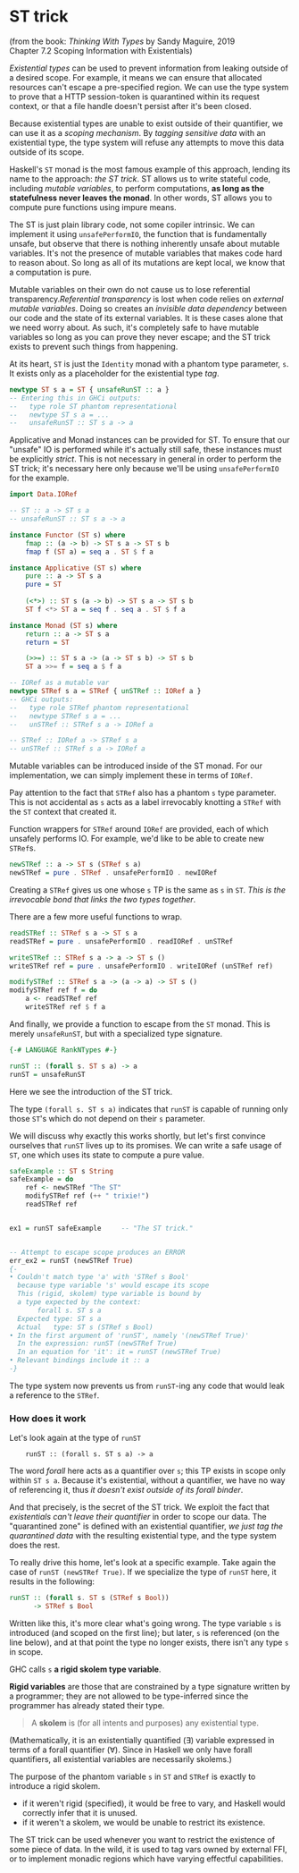 # ST trick

(from the book: *Thinking With Types* by Sandy Maguire, 2019   
Chapter 7.2 Scoping Information with Existentials)


*Existential types* can be used to prevent information from leaking outside of a desired scope. For example, it means we can ensure that allocated resources can't escape a pre-specified region. We can use the type system to prove that a HTTP session-token is quarantined within its request context, or that a file handle doesn't persist after it's been closed.

Because existential types are unable to exist outside of their quantifier, we can use it as a *scoping mechanism*. By *tagging sensitive data* with an existential type, the type system will refuse any attempts to move this data outside of its scope.

Haskell's `ST` monad is the most famous example of this approach, lending its name to the approach: *the ST trick*. ST allows us to write stateful code, including *mutable variables*, to perform computations, **as long as the statefulness never leaves the monad**. In other words, ST allows you to compute pure functions using impure means.

The ST is just plain library code, not some copiler intrinsic. We can implement it using `unsafePerformIO`, the function that is fundamentally unsafe, but observe that there is nothing inherently unsafe about mutable variables. It's not the presence of mutable variables that makes code hard to reason about. So long as all of its mutations are kept local, we know that a computation is pure.

Mutable variables on their own do not cause us to lose referential transparency.*Referential transparency* is lost when code relies on *external mutable variables*. Doing so creates an *invisible data dependency* between our code and the state of its external variables. It is these cases alone that we need worry about. As such, it's completely safe to have mutable variables so long as you can prove they never escape; and the ST trick exists to prevent such things from happening.

At its heart, `ST` is just the `Identity` monad with a phantom type parameter, `s`. It exists only as a placeholder for the existential type *tag*.

```hs
newtype ST s a = ST { unsafeRunST :: a }
-- Entering this in GHCi outputs:
--   type role ST phantom representational
--   newtype ST s a = ...
--   unsafeRunST :: ST s a -> a
```

Applicative and Monad instances can be provided for ST. To ensure that our "unsafe" IO is performed while it's actually still safe, these instances must be explicitly *strict*. This is not necessary in general in order to perform the ST trick; it's necessary here only because we'll be using `unsafePerformIO` for the example.

```hs
import Data.IORef

-- ST :: a -> ST s a
-- unsafeRunST :: ST s a -> a

instance Functor (ST s) where
    fmap :: (a -> b) -> ST s a -> ST s b
    fmap f (ST a) = seq a . ST $ f a

instance Applicative (ST s) where
    pure :: a -> ST s a
    pure = ST
    
    (<*>) :: ST s (a -> b) -> ST s a -> ST s b
    ST f <*> ST a = seq f . seq a . ST $ f a

instance Monad (ST s) where
    return :: a -> ST s a
    return = ST

    (>>=) :: ST s a -> (a -> ST s b) -> ST s b
    ST a >>= f = seq a $ f a

-- IORef as a mutable var
newtype STRef s a = STRef { unSTRef :: IORef a }
-- GHCi outputs:
--   type role STRef phantom representational
--   newtype STRef s a = ...
--   unSTRef :: STRef s a -> IORef a

-- STRef :: IORef a -> STRef s a
-- unSTRef :: STRef s a -> IORef a
```

Mutable variables can be introduced inside of the ST monad. For our implementation, we can simply implement these in terms of `IORef`.

Pay attention to the fact that `STRef` also has a phantom `s` type parameter. This is not accidental as `s` acts as a label irrevocably knotting a `STRef` with the `ST` context that created it.

Function wrappers for `STRef` around `IORef` are provided, each of which unsafely performs IO. For example, we'd like to be able to create new `STRef`s.

```hs
newSTRef :: a -> ST s (STRef s a)
newSTRef = pure . STRef . unsafePerformIO . newIORef
```

Creating a `STRef` gives us one whose `s` TP is the same as `s` in `ST`. 
*This is the irrevocable bond that links the two types together*.

There are a few more useful functions to wrap.

```hs
readSTRef :: STRef s a -> ST s a
readSTRef = pure . unsafePerformIO . readIORef . unSTRef

writeSTRef :: STRef s a -> a -> ST s ()
writeSTRef ref = pure . unsafePerformIO . writeIORef (unSTRef ref)

modifySTRef :: STRef s a -> (a -> a) -> ST s ()
modifySTRef ref f = do
    a <- readSTRef ref
    writeSTRef ref $ f a
```

And finally, we provide a function to escape from the `ST` monad. This is merely `unsafeRunST`, but with a specialized type signature.

```hs
{-# LANGUAGE RankNTypes #-}

runST :: (forall s. ST s a) -> a
runST = unsafeRunST
```

Here we see the introduction of the ST trick.

The type `(forall s. ST s a)` indicates that `runST` is capable of running only those `ST`'s which do not depend on their `s` parameter.

We will discuss why exactly this works shortly, but let's first convince ourselves that `runST` lives up to its promises. We can write a safe usage of `ST`, one which uses its state to compute a pure value.

```hs
safeExample :: ST s String
safeExample = do
    ref <- newSTRef "The ST"
    modifySTRef ref (++ " trixie!")
    readSTRef ref


ex1 = runST safeExample     -- "The ST trick."


-- Attempt to escape scope produces an ERROR
err_ex2 = runST (newSTRef True)
{-
• Couldn't match type 'a' with 'STRef s Bool'
  because type variable 's' would escape its scope
  This (rigid, skolem) type variable is bound by
  a type expected by the context:
       forall s. ST s a
  Expected type: ST s a
  Actual   type: ST s (STRef s Bool)
• In the first argument of 'runST', namely '(newSTRef True)'
  In the expression: runST (newSTRef True)
  In an equation for 'it': it = runST (newSTRef True)
• Relevant bindings include it :: a
-}
```

The type system now prevents us from `runST`-ing any code that would leak a reference to the `STRef`.

### How does it work

Let's look again at the type of `runST`

        runST :: (forall s. ST s a) -> a

The word *forall* here acts as a quantifier over `s`; this TP exists in scope only within `ST s a`. Because it's existential, without a quantifier, we have no way of referencing it, thus *it doesn't exist outside of its forall binder*.

And that precisely, is the secret of the ST trick. We exploit the fact that *existentials can't leave their quantifier* in order to scope our data. The "quarantined zone" is defined with an existential quantifier, *we just tag the quarantined data* with the resulting existential type, and the type system does the rest.

To really drive this home, let's look at a specific example. Take again the case of `runST (newSTRef True)`. If we specialize the type of `runST` here, it results in the following:

```hs
runST :: (forall s. ST s (STRef s Bool))
      -> STRef s Bool
```

Written like this, it's more clear what's going wrong. The type variable `s` is introduced (and scoped on the first line); but later, `s` is referenced (on the line below), and at that point the type no longer exists, there isn't any type `s` in scope.

GHC calls `s` **a rigid skolem type variable**.

**Rigid variables** are those that are constrained by a type signature written by a programmer; they are not allowed to be type-inferred since the programmer has already stated their type.

> A **skolem** is (for all intents and purposes) any existential type.

(Mathematically, it is an existentially quantified (∃) variable expressed in terms of a forall quantifier (∀). Since in Haskell we only have forall quantifiers, all existential variables are necessarily skolems.)

The purpose of the phantom variable `s` in `ST` and `STRef` is exactly to introduce a rigid skolem.
- if it weren't rigid (specified), it would be free to vary, and Haskell would correctly infer that it is unused.
- if it weren't a skolem, we would be unable to restrict its existence.

The ST trick can be used whenever you want to restrict the existence of some piece of data. In the wild, it is used to tag vars owned by external FFI, or to implement monadic regions which have varying effectful capabilities.
